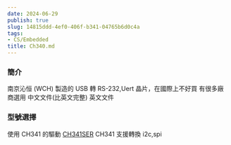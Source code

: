 ```yaml
---
date: 2024-06-29
publish: true
slug: 14815ddd-4ef0-406f-b341-04765b6d0c4a
tags:
- CS/Embedded
title: Ch340.md
---
```

### 簡介

南京沁恒 (WCH) 製造的 USB 轉 RS-232,Uert 晶片，在國際上不好買
有很多廠商選用
中文文件(比英文完整)
[](../7dabec19-5af8-4bf4-8c7b-54b9e4971394.pdf)
英文文件
[](../c9df0bc3-e2eb-414c-8e88-b08f8ff7f0bd.pdf)

### 型號選擇

使用 CH341 的驅動 [CH341SER](https://www.wch.cn/downloads/CH341SER_ZIP.html) CH341 支援轉換 i2c,spi
